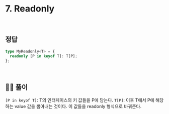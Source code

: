 # 7. Readonly

<br>

## 정답

```typescript
type MyReadonly<T> = {
  readonly [P in keyof T]: T[P];
};
```

<br>

## 🧑‍💻 풀이

`[P in keyof T]`: T의 인터페이스의 키 값들을 P에 담는다.
`T[P]`: 이후 T에서 P에 해당하는 value 값을 뽑아내는 것이다.
이 값들을 readonly 형식으로 바꿔준다.
